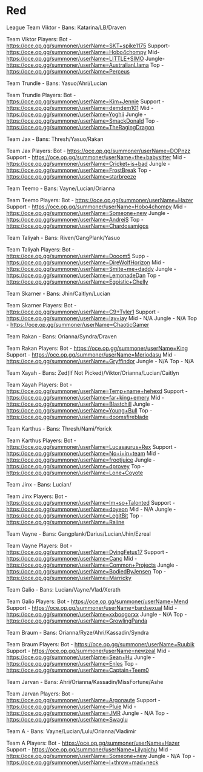 # Red
League
Team Viktor - Bans: Katarina/LB/Draven

Team Viktor Players: Bot - https://oce.op.gg/summoner/userName=SKT+spike1175
Support- https://oce.op.gg/summoner/userName=Hobo4chompy
Mid- https://oce.op.gg/summoner/userName=LITTLE+SIMO
Jungle- https://oce.op.gg/summoner/userName=AustralianLlama
Top - https://oce.op.gg/summoner/userName=Perceus

Team Trundle - Bans: Yasuo/Ahri/Lucian

Team Trundle Players:
Bot - https://oce.op.gg/summoner/userName=Kim+Jennie
Support - https://oce.op.gg/summoner/userName=demdem101
Mid - https://oce.op.gg/summoner/userName=Yoghii
Jungle - https://oce.op.gg/summoner/userName=SmackDonald
Top - https://oce.op.gg/summoner/userName=TheRagingDragon

Team Jax - Bans: Thresh/Yasuo/Rakan

Team Jax Players:
Bot - https://oce.op.gg/summoner/userName=DOPnzz
Support - https://oce.op.gg/summoner/userName=the+babysitter
Mid - https://oce.op.gg/summoner/userName=Cricket+is+bad
Jungle - https://oce.op.gg/summoner/userName=FrostBreak
Top - https://oce.op.gg/summoner/userName=starbreeze

Team Teemo - Bans: Vayne/Lucian/Orianna

Team Teemo Players:
Bot - https://oce.op.gg/summoner/userName=Hazer
Support - https://oce.op.gg/summoner/userName=Hobo4chompy
Mid - https://oce.op.gg/summoner/userName=Someone+new
Jungle - https://oce.op.gg/summoner/userName=AndreiS
Top - https://oce.op.gg/summoner/userName=Chardosamigos

Team Taliyah - Bans: Riven/GangPlank/Yasuo

Team Taliyah Players:
Bot - https://oce.op.gg/summoner/userName=Dooom5
Supp - https://oce.op.gg/summoner/userName=DireWolfHorizon
Mid - https://oce.op.gg/summoner/userName=Smite+me+daddy
Jungle - https://oce.op.gg/summoner/userName=LemonadeDan
Top - https://oce.op.gg/summoner/userName=Egoistic+Chelly

Team Skarner - Bans: Jhin/Caitlyn/Lucian

Team Skarner Players:
Bot - https://oce.op.gg/summoner/userName=C9+Tyler1
Support - https://oce.op.gg/summoner/userName=Iay+iay
Mid - N/A
Jungle - N/A
Top - https://oce.op.gg/summoner/userName=ChaoticGamer

Team Rakan - Bans: Orianna/Syndra/Draven

Team Rakan Players:
Bot - https://oce.op.gg/summoner/userName=King
Support - https://oce.op.gg/summoner/userName=Meriodasu
Mid - https://oce.op.gg/summoner/userName=Gryffindor
Jungle - N/A
Top - N/A

Team Xayah - Bans: Zed(If Not Picked)/Viktor/Orianna/Lucian/Caitlyn

Team Xayah Players:
Bot - https://oce.op.gg/summoner/userName=Temp+name+hehexd
Support - https://oce.op.gg/summoner/userName=far+king+emery
Mid - https://oce.op.gg/summoner/userName=Blastchill
Jungle - https://oce.op.gg/summoner/userName=Young+Bull
Top - https://oce.op.gg/summoner/userName=doomsfireblade

Team Karthus - Bans: Thresh/Nami/Yorick

Team Karthus Players:
Bot - https://oce.op.gg/summoner/userName=Lucasaurus+Rex
Support - https://oce.op.gg/summoner/userName=No+i+in+team
Mid - https://oce.op.gg/summoner/userName=frootjuice
Jungle - https://oce.op.gg/summoner/userName=dprovey
Top - https://oce.op.gg/summoner/userName=Lone+Coyote

Team Jinx - Bans: Lucian/

Team Jinx Players:
Bot - https://oce.op.gg/summoner/userName=Im+so+Talonted
Support - https://oce.op.gg/summoner/userName=doyeon
Mid - N/A
Jungle - https://oce.op.gg/summoner/userName=LegitBit
Top - https://oce.op.gg/summoner/userName=Raiine

Team Vayne - Bans: Gangplank/Darius/Lucian/Jhin/Ezreal

Team Vayne Players:
Bot - https://oce.op.gg/summoner/userName=DyingFetus17
Support - https://oce.op.gg/summoner/userName=Canc
Mid - https://oce.op.gg/summoner/userName=Common+Projects
Jungle - https://oce.op.gg/summoner/userName=BodiedByJensen
Top - https://oce.op.gg/summoner/userName=Marricky

Team Galio - Bans: Lucian/Vayne/Vlad/Xerath

Team Galio Players:
Bot - https://oce.op.gg/summoner/userName=Mend
Support - https://oce.op.gg/summoner/userName=bardsexual
Mid - https://oce.op.gg/summoner/userName=xxboogorxx
Jungle - N/A
Top - https://oce.op.gg/summoner/userName=GrowlingPanda

Team Braum - Bans: Orianna/Ryze/Ahri/Kassadin/Syndra

Team Braum Players:
Bot - https://oce.op.gg/summoner/userName=Ruubik
Support - https://oce.op.gg/summoner/userName=newzeal
Mid - https://oce.op.gg/summoner/userName=Sean+Hu
Jungle - https://oce.op.gg/summoner/userName=Enles
Top - https://oce.op.gg/summoner/userName=Captain+Teem0

Team Jarvan - Bans: Ahri/Orianna/Kassadin/MissFortune/Ashe

Team Jarvan Players:
Bot - https://oce.op.gg/summoner/userName=Argonaute
Support - https://oce.op.gg/summoner/userName=Pluie
Mid - https://oce.op.gg/summoner/userName=JMR
Jungle - N/A
Top - https://oce.op.gg/summoner/userName=Swaglu

Team A - Bans: Vayne/Lucian/Lulu/Orianna/Vladimir

Team A Players:
Bot - https://oce.op.gg/summoner/userName=Hazer
Support - https://oce.op.gg/summoner/userName=Lilypichu
Mid - https://oce.op.gg/summoner/userName=Someone+new
Jungle - N/A
Top - https://oce.op.gg/summoner/userName=I+throw+mad+neck

